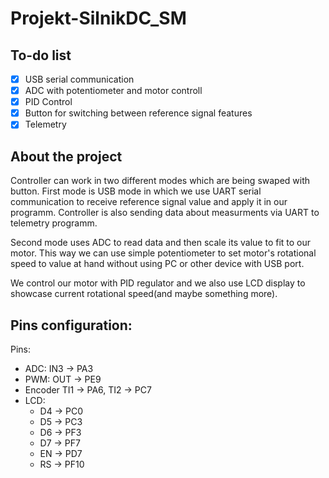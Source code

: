 # Projekt-SilnikDC_SM

## To-do list
 - [x] USB serial communication
 - [x] ADC with potentiometer and motor controll
 - [x] PID Control
 - [x] Button for switching between reference signal features
 - [x] Telemetry 

 ## About the project
 Controller can work in two different modes which are being swaped with button. First mode is USB mode in which we use UART serial communication to receive reference signal value and apply it in our programm. Controller is also sending data about measurments via UART to telemetry programm. 

 Second mode uses ADC to read data and then scale its value to fit to our motor. This way we can use simple potentiometer to set motor's rotational speed to value at hand without using PC or other device with USB port.

 We control our motor with PID regulator and we also use LCD display to showcase current rotational speed(and maybe something more). 

 ## Pins configuration:
 Pins:
 - ADC: IN3 -> PA3
 - PWM: OUT -> PE9
 - Encoder TI1 -> PA6, TI2 -> PC7
 - LCD:
    - D4 -> PC0
    - D5 -> PC3
    - D6 -> PF3
    - D7 -> PF7
    - EN -> PD7
    - RS -> PF10


